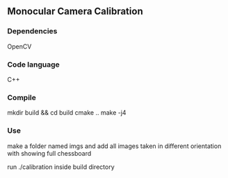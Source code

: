 ## Monocular Camera Calibration 

### Dependencies

 OpenCV

### Code language

 C++

### Compile

mkdir build && cd build
cmake ..
make -j4

### Use

make a folder named imgs and add all images taken in different orientation with showing full chessboard 

run ./calibration inside build directory 





